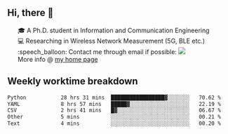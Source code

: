 <h2 > Hi, there 👋 </h3>

<div >
 <ul>
 🎓 A Ph.D. student in Information and Communication Engineering <br>
 💻 Researching in Wireless Network Measurement (5G, BLE etc.)<br>
 :speech_balloon: Contact me through email if possible: <a href="mailto:ethanjia@sjtu.edu.cn"><img src="https://img.shields.io/badge/-ethanjia@sjtu.edu.cn-c14438?style=plastic&logo=Gmail&logoColor=white&link=mailto:mailto:ethanjia@sjtu.edu.cn"></a> <br>
  More info @ <a href="https://haifengjia.github.io">my home page</a>
 </ul>
</div>

<h2 >
Weekly worktime breakdown
</h1>


<!--START_SECTION:waka-->

```txt
Python           28 hrs 31 mins  █████████████████▓░░░░░░░   70.62 %
YAML             8 hrs 57 mins   █████▓░░░░░░░░░░░░░░░░░░░   22.19 %
CSV              2 hrs 41 mins   █▓░░░░░░░░░░░░░░░░░░░░░░░   06.67 %
Other            5 mins          ░░░░░░░░░░░░░░░░░░░░░░░░░   00.21 %
Text             4 mins          ░░░░░░░░░░░░░░░░░░░░░░░░░   00.20 %
```

<!--END_SECTION:waka-->



